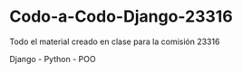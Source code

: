 # Codo-a-Codo-Django-23316
Todo el material creado en clase para la comisión 23316

Django - Python - POO